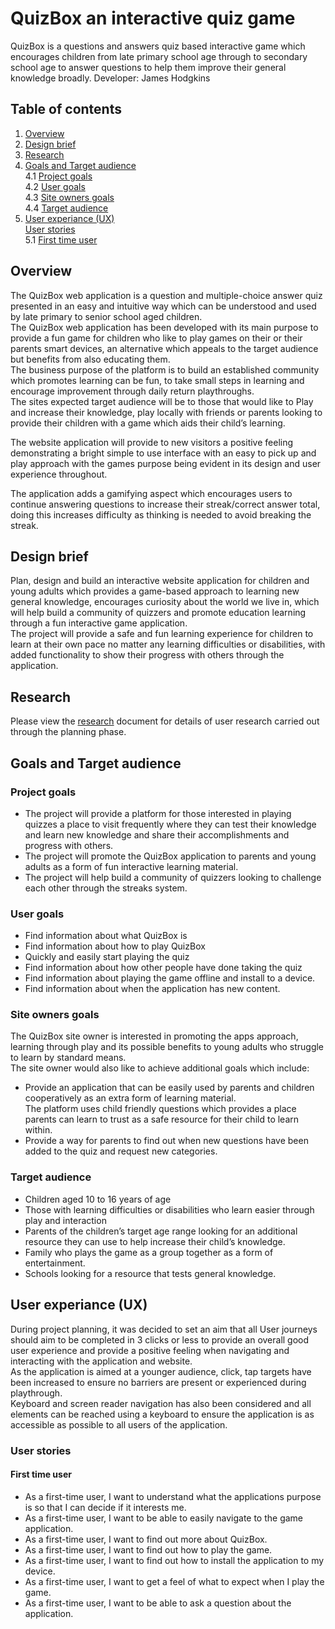 # QuizBox an interactive quiz game
QuizBox is a questions and answers quiz based interactive game which encourages children from late primary school age through to secondary school age to answer questions to help them improve their general knowledge broadly.
Developer: James Hodgkins  

## Table of contents
1. [Overview](#overview)
2. [Design brief](#design-brief)
3. [Research](#research)  
4. [Goals and Target audience](#goals-and-target-audience)  
    4.1 [Project goals](#project-goals)  
    4.2 [User goals](#user-goals)  
    4.3 [Site owners goals](#site-owners-goals)  
    4.4 [Target audience](#target-audience)  
5. [User experiance (UX)](#user-experiance-ux)  
    [User stories](#user-stories)  
    5.1 [First time user](#first-time-user)  
    


## Overview
The QuizBox web application is a question and multiple-choice answer quiz presented in an easy and intuitive way which can be understood and used by late primary to senior school aged children.  
The QuizBox web application has been developed with its main purpose to provide a fun game for children who like to play games on their or their parents smart devices, an alternative which appeals to the target audience but benefits from also educating them.  
The business purpose of the platform is to build an established community which promotes learning can be fun, to take small steps in learning and encourage improvement through daily return playthroughs.  
The sites expected target audience will be to those that would like to 
Play and increase their knowledge, play locally with friends or parents looking to provide their children with a game which aids their child’s learning.  

The website application will provide to new visitors a positive feeling demonstrating a bright simple to use interface with an easy to pick up and play approach with the games purpose being evident in its design and user experience throughout.  

The application adds a gamifying aspect which encourages users to continue answering questions to increase their streak/correct answer total, doing this increases difficulty as thinking is needed to avoid breaking the streak.  

## Design brief
Plan, design and build an interactive website application for children and young adults which provides a game-based approach to learning new general knowledge, encourages curiosity about the world we live in, which will help build a community of quizzers and promote education learning through a fun interactive game application.  
The project will provide a safe and fun learning experience for children to learn at their own pace no matter any learning difficulties or disabilities, with added functionality to show their progress with others through the application.  

## Research
Please view the [research](docs/research/RESEARCH.md) document for details of user research carried out through the planning phase.  

## Goals and Target audience  
### Project goals  
- The project will provide a platform for those interested in playing quizzes a place to visit frequently where they can test their knowledge and learn new knowledge and share their accomplishments and progress with others.  
- The project will promote the QuizBox application to parents and young adults as a form of fun interactive learning material.  
- The project will help build a community of quizzers looking to challenge each other through the streaks system.  

### User goals  
- Find information about what QuizBox is  
- Find information about how to play QuizBox  
- Quickly and easily start playing the quiz  
- Find information about how other people have done taking the quiz  
- Find information about playing the game offline and install to a device.  
- Find information about when the application has new content.  

### Site owners goals  
The QuizBox site owner is interested in promoting the apps approach, learning through play and its possible benefits to young adults who struggle to learn by standard means.  
The site owner would also like to achieve additional goals which include:  
- Provide an application that can be easily used by parents and children cooperatively as an extra form of learning material.  
The platform uses child friendly questions which provides a place parents can learn to trust as a safe resource for their child to learn within.
- Provide a way for parents to find out when new questions have been added to the quiz and request new categories.  

### Target audience  
- Children aged 10 to 16 years of age  
- Those with learning difficulties or disabilities who learn easier through play and interaction  
- Parents of the children’s target age range looking for an additional resource they can use to help increase their child’s knowledge.  
- Family who plays the game as a group together as a form of entertainment.
- Schools looking for a resource that tests general knowledge.  

## User experiance (UX)  
During project planning, it was decided to set an aim that all User journeys should aim to be completed in 3 clicks or less to provide an overall good user experience and provide a positive feeling when navigating and interacting with the application and website.  
As the application is aimed at a younger audience, click, tap targets have been increased to ensure no barriers are present or experienced during playthrough.  
Keyboard and screen reader navigation has also been considered and all elements can be reached using a keyboard to ensure the application is as accessible as possible to all users of the application.  

### User stories  
#### First time user  
- As a first-time user, I want to understand what the applications purpose is so that I can decide if it interests me.  
- As a first-time user, I want to be able to easily navigate to the game application.  
- As a first-time user, I want to find out more about QuizBox.  
- As a first-time user, I want to find out how to play the game.  
- As a first-time user, I want to find out how to install the application to my device.  
- As a first-time user, I want to get a feel of what to expect when I play the game.  
- As a first-time user, I want to be able to ask a question about the application.  




